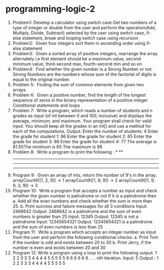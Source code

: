 # programming-logic-2

1. Problem1: Develop a calculator using switch case
Get two numbers of a type of integer or double from the user and perform the
operation(Add, Multiply, Divide, Subtract) selected by the user using switch case, if-else
statement, break and looping switch case using recursion
2. Problem2: ​ Given four integers sort them in ascending order using if-else statement
3. Problem3: ​ Given a sorted array of positive integers, rearrange the array alternately i.e first
element should be a maximum value, second minimum value, third-second max,
fourth-second min and so on
4. Problem4: ​ Find whether the given number is a Strong Number or not. Strong Numbers
are the numbers whose sum of the factorial of digits is equal to the original number.
5. Problem 5: ​ Finding the sum of common elements from given two arrays.
6. Problem 6: ​ Given a positive number, find the length of the longest sequence of zeros in
the binary representation of a positive integer Conditional statements and loops
7. Problem 7: ​ Write a program, which reads a number of students and n grades as input (of
int between 0 and 100, inclusive) and displays the average, minimum, and maximum. Your
program shall check for valid input. You should keep all the grades in an int[] and use a
method for each of the computations.
Output:
Enter the number of students: 4
Enter the grade for student 1: 86
Enter the grade for student 2: 65
Enter the grade for student 3: 98
Enter the grade for student 4: 77
The average is 81.50The minimum is 65
The maximum is 98
8. Problem 8: ​ Write a program to print the following :
		*
	   **
	  ***
	 ****
	*****
18. Program 9: ​ Given an array of ints, return the number of 9's in the array.
arrayCount9([1, 2, 9]) → 1
arrayCount9([1, 9, 9]) → 2
arrayCount9([1, 9, 9, 3, 9]) → 3
10. Program 10: ​ Write a program that accepts a number as input and check whether the
given number is palindrome or not If it is a palindrome then
a. Add all the even numbers and check whether the sum is more than 25.
b. Print success and failure messages for all 3 conditions
Input: 2468642
Output: 2468642 is a palindrome and the sum of even numbers is greater than 25
Input: 12345
Output: 12345 is not a palindrome
Input: 12345654321
Output: 12345654321 is a palindrome and the sum of even numbers is less than 25
11. Program 11: ​ Write a program which accepts an integer number as input from the user
and perform the following conditional checks:
a. Print Tom if the number is odd and exists between 20 to 30
b. Print Jerry, if the number is even and exists between 20 and 30
12. Program 12:​ Write a program using a loop to print the following output. 1 2 2 3 3 3 4 4 4 4
5 5 5 5 5 6 6 6 6
6 6 . . . nth iteration.
Input: 5
Output : 1 2 2 3 3 3 4 4 4 4 5 5 5 5 5